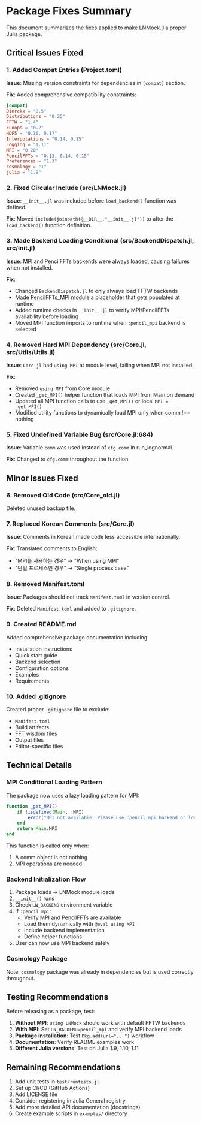 # Package Fixes Summary

This document summarizes the fixes applied to make LNMock.jl a proper Julia package.

## Critical Issues Fixed

### 1. Added Compat Entries (Project.toml)
**Issue**: Missing version constraints for dependencies in `[compat]` section.

**Fix**: Added comprehensive compatibility constraints:
```toml
[compat]
Dierckx = "0.5"
Distributions = "0.25"
FFTW = "1.4"
FLoops = "0.2"
HDF5 = "0.16, 0.17"
Interpolations = "0.14, 0.15"
Logging = "1.11"
MPI = "0.20"
PencilFFTs = "0.13, 0.14, 0.15"
Preferences = "1.3"
cosmology = "1"
julia = "1.9"
```

### 2. Fixed Circular Include (src/LNMock.jl)
**Issue**: `__init__.jl` was included before `load_backend()` function was defined.

**Fix**: Moved `include(joinpath(@__DIR__,"__init__.jl"))` to after the `load_backend()` function definition.

### 3. Made Backend Loading Conditional (src/BackendDispatch.jl, src/__init__.jl)
**Issue**: MPI and PencilFFTs backends were always loaded, causing failures when not installed.

**Fix**:
- Changed `BackendDispatch.jl` to only always load FFTW backends
- Made PencilFFTs_MPI module a placeholder that gets populated at runtime
- Added runtime checks in `__init__.jl` to verify MPI/PencilFFTs availability before loading
- Moved MPI function imports to runtime when `:pencil_mpi` backend is selected

### 4. Removed Hard MPI Dependency (src/Core.jl, src/Utils/Utils.jl)
**Issue**: `Core.jl` had `using MPI` at module level, failing when MPI not installed.

**Fix**:
- Removed `using MPI` from Core module
- Created `_get_MPI()` helper function that loads MPI from Main on demand
- Updated all MPI function calls to use `_get_MPI()` or local `MPI = _get_MPI()`
- Modified utility functions to dynamically load MPI only when comm !== nothing

### 5. Fixed Undefined Variable Bug (src/Core.jl:684)
**Issue**: Variable `comm` was used instead of `cfg.comm` in run_lognormal.

**Fix**: Changed to `cfg.comm` throughout the function.

## Minor Issues Fixed

### 6. Removed Old Code (src/Core_old.jl)
Deleted unused backup file.

### 7. Replaced Korean Comments (src/Core.jl)
**Issue**: Comments in Korean made code less accessible internationally.

**Fix**: Translated comments to English:
- "MPI를 사용하는 경우" → "When using MPI"
- "단일 프로세스인 경우" → "Single process case"

### 8. Removed Manifest.toml
**Issue**: Packages should not track `Manifest.toml` in version control.

**Fix**: Deleted `Manifest.toml` and added to `.gitignore`.

### 9. Created README.md
Added comprehensive package documentation including:
- Installation instructions
- Quick start guide
- Backend selection
- Configuration options
- Examples
- Requirements

### 10. Added .gitignore
Created proper `.gitignore` file to exclude:
- `Manifest.toml`
- Build artifacts
- FFT wisdom files
- Output files
- Editor-specific files

## Technical Details

### MPI Conditional Loading Pattern

The package now uses a lazy loading pattern for MPI:

```julia
function _get_MPI()
    if !isdefined(Main, :MPI)
        error("MPI not available. Please use :pencil_mpi backend or load MPI.jl")
    end
    return Main.MPI
end
```

This function is called only when:
1. A comm object is not nothing
2. MPI operations are needed

### Backend Initialization Flow

1. Package loads → LNMock module loads
2. `__init__()` runs
3. Check `LN_BACKEND` environment variable
4. If `:pencil_mpi`:
   - Verify MPI and PencilFFTs are available
   - Load them dynamically with `@eval using MPI`
   - Include backend implementation
   - Define helper functions
5. User can now use MPI backend safely

### Cosmology Package

Note: `cosmology` package was already in dependencies but is used correctly throughout.

## Testing Recommendations

Before releasing as a package, test:

1. **Without MPI**: `using LNMock` should work with default FFTW backends
2. **With MPI**: Set `LN_BACKEND=pencil_mpi` and verify MPI backend loads
3. **Package installation**: Test `Pkg.add(url="...")` workflow
4. **Documentation**: Verify README examples work
5. **Different Julia versions**: Test on Julia 1.9, 1.10, 1.11

## Remaining Recommendations

1. Add unit tests in `test/runtests.jl`
2. Set up CI/CD (GitHub Actions)
3. Add LICENSE file
4. Consider registering in Julia General registry
5. Add more detailed API documentation (docstrings)
6. Create example scripts in `examples/` directory

